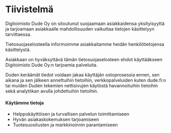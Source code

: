 # Tiivistelmä

Digitoimisto Dude Oy on sitoutunut suojaamaan asiakkaidensa yksityisyyttä ja tarjoamaan asiakkaalle mahdollisuuden vaikuttaa tietojen käsittelyyn tarvittaessa.

Tietosuojaselosteella informoimme asiakkaitamme heidän henkilötietojensa käsittelystä.

Asiakkaan on hyväksyttävä tämän tietosuojaselosteen ehdot käyttääkseen Digitoimisto Dude Oy:n tarjoamia palveluita.

Duden keräämät tiedot voidaan jakaa käyttäjän ostoprosessia ennen, sen aikana ja sen jälkeen annettuihin tietoihin, verkkopalveluiden kuten dude.fi:n tai muiden Duden tekemien nettisivujen käytöstä havannoituihin tietoihin sekä analytiikan avulla johdettuihin tietoihin.

#### Käytämme tietoja

* Helppokäyttöisen ja turvallisen palvelun toimittamiseen
* Hyvän asiakaskokemuksen tarjoamiseen
* Tuotesuositusten ja markkinoinnin parantamiseen
